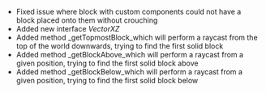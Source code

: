 

-   Fixed issue where block with custom components could not have a block placed onto them without crouching
-   Added new interface _VectorXZ_
-   Added method _getTopmostBlock_which will perform a raycast from the top of the world downwards, trying to find the first solid block
-   Added method _getBlockAbove_which will perform a raycast from a given position, trying to find the first solid block above
-   Added method _getBlockBelow_which will perform a raycast from a given position, trying to find the first solid block below